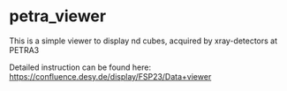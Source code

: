 # petra_viewer
This is a simple viewer to display nd cubes, acquired by xray-detectors at PETRA3

Detailed instruction can be found here: https://confluence.desy.de/display/FSP23/Data+viewer
